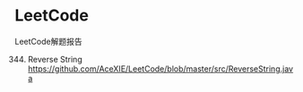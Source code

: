 # LeetCode
LeetCode解题报告

 344. Reverse String https://github.com/AceXIE/LeetCode/blob/master/src/ReverseString.java



